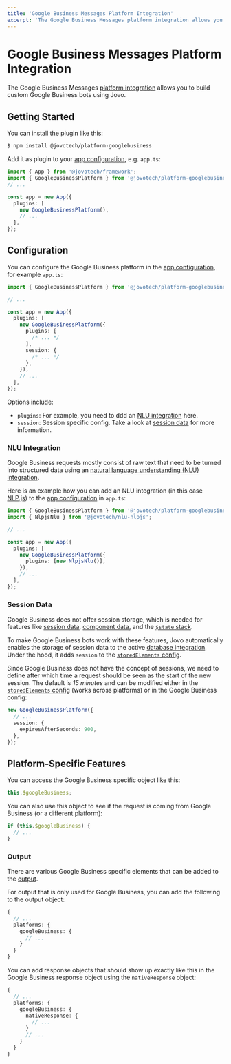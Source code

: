 ```yaml
---
title: 'Google Business Messages Platform Integration'
excerpt: 'The Google Business Messages platform integration allows you to build custom Google Business Bots using Jovo.'
---
```


# Google Business Messages Platform Integration

The Google Business Messages [platform integration](https://v4.jovo.tech/docs/platforms) allows you to build custom Google Business bots using Jovo.

## Getting Started

You can install the plugin like this:

```sh
$ npm install @jovotech/platform-googlebusiness
```

Add it as plugin to your [app configuration](https://v4.jovo.tech/docs/app-config), e.g. `app.ts`:

```typescript
import { App } from '@jovotech/framework';
import { GoogleBusinessPlatform } from '@jovotech/platform-googlebusiness';
// ...

const app = new App({
  plugins: [
    new GoogleBusinessPlatform(),
    // ...
  ],
});
```

## Configuration

You can configure the Google Business platform in the [app configuration](https://v4.jovo.tech/docs/app-config), for example `app.ts`:

```typescript
import { GoogleBusinessPlatform } from '@jovotech/platform-googlebusiness';

// ...

const app = new App({
  plugins: [
    new GoogleBusinessPlatform({
      plugins: [
        /* ... */
      ],
      session: {
        /* ... */
      },
    }),
    // ...
  ],
});
```

Options include:

- `plugins`: For example, you need to ddd an [NLU integration](#nlu-integration) here.
- `session`: Session specific config. Take a look at [session data](#session-data) for more information.

### NLU Integration

Google Business requests mostly consist of raw text that need to be turned into structured data using an [natural language understanding (NLU) integration](https://v4.jovo.tech/docs/nlu).

Here is an example how you can add an NLU integration (in this case [NLP.js](https://v4.jovo.tech/marketplace/nlu-nlpjs)) to the [app configuration](https://v4.jovo.tech/docs/app-config) in `app.ts`:

```typescript
import { GoogleBusinessPlatform } from '@jovotech/platform-googlebusiness';
import { NlpjsNlu } from '@jovotech/nlu-nlpjs';

// ...

const app = new App({
  plugins: [
    new GoogleBusinessPlatform({
      plugins: [new NlpjsNlu()],
    }),
    // ...
  ],
});
```

### Session Data

Google Business does not offer session storage, which is needed for features like [session data](https://v4.jovo.tech/docs/data#session-data), [component data](https://v4.jovo.tech/docs/data#component-data), and the [`$state` stack](https://v4.jovo.tech/docs/state-stack).

To make Google Business bots work with these features, Jovo automatically enables the storage of session data to the active [database integration](https://v4.jovo.tech/docs/databases). Under the hood, it adds `session` to the [`storedElements` config](https://v4.jovo.tech/docs/databases#storedelements).

Since Google Business does not have the concept of sessions, we need to define after which time a request should be seen as the start of the new session. The default is _15 minutes_ and can be modified either in the [`storedElements` config](https://v4.jovo.tech/docs/databases#storedelements) (works across platforms) or in the Google Business config:

```typescript
new GoogleBusinessPlatform({
  // ...
  session: {
    expiresAfterSeconds: 900,
  },
});
```

## Platform-Specific Features

You can access the Google Business specific object like this:

```typescript
this.$googleBusiness;
```

You can also use this object to see if the request is coming from Google Business (or a different platform):

```typescript
if (this.$googleBusiness) {
  // ...
}
```

### Output

There are various Google Business specific elements that can be added to the [output](https://v4.jovo.tech/docs/output).

For output that is only used for Google Business, you can add the following to the output object:

```typescript
{
  // ...
  platforms: {
    googleBusiness: {
      // ...
    }
  }
}
```

You can add response objects that should show up exactly like this in the Google Business response object using the `nativeResponse` object:

```typescript
{
  // ...
  platforms: {
    googleBusiness: {
      nativeResponse: {
        // ...
      }
      // ...
    }
  }
}
```
